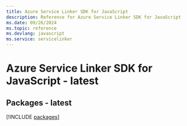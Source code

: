 ```yaml
---
title: Azure Service Linker SDK for JavaScript
description: Reference for Azure Service Linker SDK for JavaScript
ms.date: 09/26/2024
ms.topic: reference
ms.devlang: javascript
ms.service: servicelinker
---
```

# Azure Service Linker SDK for JavaScript - latest
## Packages - latest
[!INCLUDE [packages](service-linker-index.md)]
